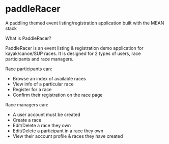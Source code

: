# paddleRacer
A paddling themed event listing/registration application built with the MEAN stack

What is PaddleRacer?

PaddleRacer is an event listing & registration demo application for kayak/canoe/SUP races. 
It is designed for 2 types of users, race participants and race managers.

Race participants can:

- Browse an index of available races
- View info of a particular race
- Register for a race
- Confirm their registration on the race page

Race managers can: 
- A user account must be created
- Create a race
- Edit/Delete a race they own
- Edit/Delete a participant in a race they own
- View their account profile & races they have created
